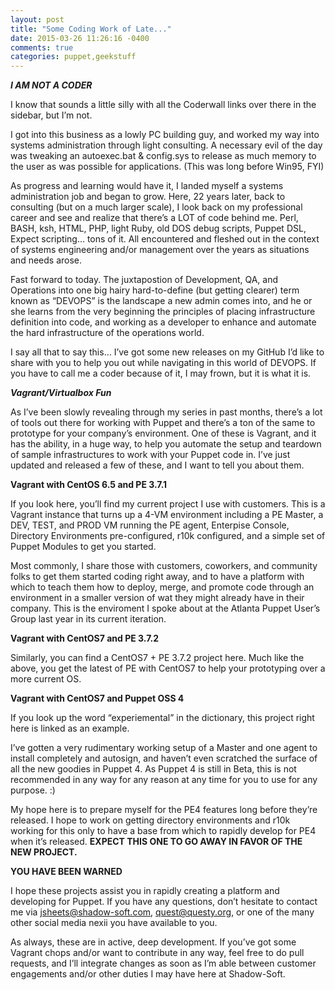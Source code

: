 ```yaml
---
layout: post
title: "Some Coding Work of Late..."
date: 2015-03-26 11:26:16 -0400
comments: true
categories: puppet,geekstuff
---
```

***I AM NOT A CODER***

I know that sounds a little silly with all the Coderwall links over there in the sidebar, but I’m not.

I got into this business as a lowly PC building guy, and worked my way into systems administration through light consulting. A necessary evil of the day was tweaking an autoexec.bat & config.sys to release as much memory to the user as was possible for applications. (This was long before Win95, FYI)

As progress and learning would have it, I landed myself a systems administration job and began to grow. Here, 22 years later, back to consulting (but on a much larger scale), I look back on my professional career and see and realize that there’s a LOT of code behind me. Perl, BASH, ksh, HTML, PHP, light Ruby, old DOS debug scripts, Puppet DSL, Expect scripting… tons of it. All encountered and fleshed out in the context of systems engineering and/or management over the years as situations and needs arose.

Fast forward to today. The juxtapostion of Development, QA, and Operations into one big hairy hard-to-define (but getting clearer) term known as “DEVOPS” is the landscape a new admin comes into, and he or she learns from the very beginning the principles of placing infrastructure definition into code, and working as a developer to enhance and automate the hard infrastructure of the operations world.

I say all that to say this… I’ve got some new releases on my GitHub I’d like to share with you to help you out while navigating in this world of DEVOPS. If you have to call me a coder because of it, I may frown, but it is what it is.

***Vagrant/Virtualbox Fun***

As I’ve been slowly revealing through my series in past months, there’s a lot of tools out there for working with Puppet and there’s a ton of the same to prototype for your company’s environment. One of these is Vagrant, and it has the ability, in a huge way, to help you automate the setup and teardown of sample infrastructures to work with your Puppet code in. I’ve just updated and released a few of these, and I want to tell you about them.

**Vagrant with CentOS 6.5 and PE 3.7.1**

If you look here, you’ll find my current project I use with customers. This is a Vagrant instance that turns up a 4-VM environment including a PE Master, a DEV, TEST, and PROD VM running the PE agent, Enterpise Console, Directory Environments pre-configured, r10k configured, and a simple set of Puppet Modules to get you started.

Most commonly, I share those with customers, coworkers, and community folks to get them started coding right away, and to have a platform with which to teach them how to deploy, merge, and promote code through an environment in a smaller version of wat they might already have in their company. This is the enviroment I spoke about at the Atlanta Puppet User’s Group last year in its current iteration.

**Vagrant with CentOS7 and PE 3.7.2**

Similarly, you can find a CentOS7 + PE 3.7.2 project here. Much like the above, you get the latest of PE with CentOS7 to help your prototyping over a more current OS.

**Vagrant with CentOS7 and Puppet OSS 4**

If you look up the word “experiemental” in the dictionary, this project right here is linked as an example.

I’ve gotten a very rudimentary working setup of a Master and one agent to install completely and autosign, and haven’t even scratched the surface of all the new goodies in Puppet 4. As Puppet 4 is still in Beta, this is not recommended in any way for any reason at any time for you to use for any purpose. :)

My hope here is to prepare myself for the PE4 features long before they’re released. I hope to work on getting directory environments and r10k working for this only to have a base from which to rapidly develop for PE4 when it’s released. **EXPECT THIS ONE TO GO AWAY IN FAVOR OF THE NEW PROJECT.**

**YOU HAVE BEEN WARNED**

I hope these projects assist you in rapidly creating a platform and developing for Puppet. If you have any questions, don’t hesitate to contact me via jsheets@shadow-soft.com, quest@questy.org, or one of the many other social media nexii you have available to you.

As always, these are in active, deep development. If you’ve got some Vagrant chops and/or want to contribute in any way, feel free to do pull requests, and I’ll integrate changes as soon as I’m able between customer engagements and/or other duties I may have here at Shadow-Soft.
